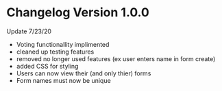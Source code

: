 # Changelog Version 1.0.0

Update 7/23/20

- Voting functionallity implimented
- cleaned up testing features
- removed no longer used features (ex user enters name in form create)
- added CSS for styling
- Users can now view their (and only thier) forms
- Form names must now be unique
